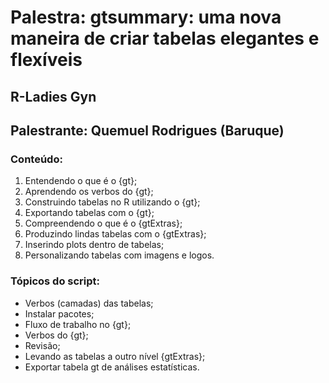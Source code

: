 # Palestra: gtsummary: uma nova maneira de criar tabelas elegantes e flexíveis
## R-Ladies Gyn
## Palestrante: Quemuel Rodrigues (Baruque)

### Conteúdo:

1. Entendendo o que é o {gt};
2. Aprendendo os verbos do {gt};
3. Construindo tabelas no R utilizando o {gt};
4. Exportando tabelas com o {gt};
5. Compreendendo o que é o {gtExtras};
6. Produzindo lindas tabelas com o {gtExtras};
7. Inserindo plots dentro de tabelas;
8. Personalizando tabelas com imagens e logos.

### Tópicos do script:

- Verbos (camadas) das tabelas;
- Instalar pacotes;
- Fluxo de trabalho no {gt};
- Verbos do {gt};
- Revisão;
- Levando as tabelas a outro nível {gtExtras};
- Exportar tabela gt de análises estatísticas.
